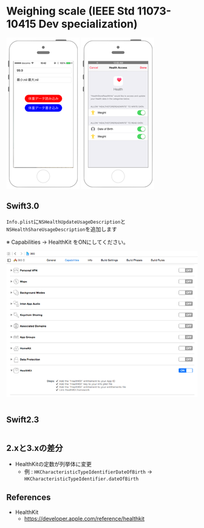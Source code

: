 # Weighing scale (IEEE Std 11073-10415 Dev specialization)

![Preview healthkit001](./img/healthkit002.png) ![Preview healthkit001_2](./img/healthkit002_2.png)

## Swift3.0

`Info.plist`に`NSHealthUpdateUsageDescription`と`NSHealthShareUsageDescription`を追加します

※ Capabilities -> HealthKit をONにしてください。

![Preview healthkit001_3](./img/healthkit001_3.png)

```swift
```

## Swift2.3

```swift
```

## 2.xと3.xの差分

* HealthKitの定数が列挙体に変更
    * 例 : `HKCharacteristicTypeIdentifierDateOfBirth` → `HKCharacteristicTypeIdentifier.dateOfBirth`

## References

* HealthKit
    * https://developer.apple.com/reference/healthkit
